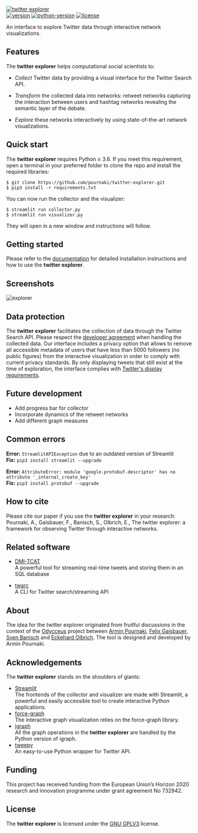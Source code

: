 [![twitter explorer][title-img]][title-url]<br/>
[![version][version-img]][version-url]
[![python-version][python-img]][python-url]
[![license][license-img]][license-url]

An interface to explore Twitter data through interactive network visualizations.

## Features

The **twitter explorer** helps computational social scientists to:

- *Collect* Twitter data by providing a visual interface for the Twitter Search API.

- *Transform* the collected data into networks: retweet networks capturing the interaction between users and hashtag networks revealing the semantic layer of the debate. 

- *Explore* these networks interactively by using state-of-the-art network visualizations. 

## Quick start
The **twitter explorer** requires Python ≥ 3.6. If you meet this requirement, open a terminal in your preferred folder to clone the repo and install the required libraries:
```
$ git clone https://github.com/pournaki/twitter-explorer.git
$ pip3 install -r requirements.txt
```
You can now run the collector and the visualizer:
```
$ streamlit run collector.py
$ streamlit run visualizer.py
```
They will open in a new window and instructions will follow.

## Getting started
Please refer to the [documentation](./doc/DOCUMENTATION.md) for detailed installation instructions and how to use the **twitter explorer**.

## Screenshots
![explorer][explorer-img]<br/>

## Data protection
The **twitter explorer** facilitates the collection of data through the Twitter Search API. Please respect the [developer agreement](https://developer.twitter.com/en/developer-terms/agreement-and-policy) when handling the collected data. Our interface includes a privacy option that allows to remove all accessible metadata of users that have less than 5000 followers (no public figures) from the interactive visualization in order to comply with current privacy standards. By only displaying tweets that still exist at the time of exploration, the interface complies with [Twitter's display requirements](https://developer.twitter.com/en/developer-terms/display-requirements). 

## Future development
- Add progress bar for collector
- Incorporate dynamics of the retweet networks
- Add different graph measures

## Common errors
**Error:** `StreamlitAPIException` due to an outdated version of Streamlit  
**Fix:** `pip3 install streamlit --upgrade`

**Error:** `AttributeError: module 'google.protobuf.descriptor' has no attribute '_internal_create_key'`  
**Fix:** `pip3 install protobuf --upgrade`

## How to cite
Please cite our paper if you use the **twitter explorer** in your research:  
Pournaki, A., Gaisbauer, F., Banisch, S., Olbrich, E., The twitter explorer: a framework for observing Twitter through interactive networks.

## Related software
- [DMI-TCAT](https://github.com/digitalmethodsinitiative/dmi-tcat)  
  A powerful tool for streaming real-time tweets and storing them in an SQL database
  
- [twarc](https://github.com/DocNow/twarc)  
  A CLI for Twitter search/streaming API

## About 
The idea for the twitter explorer originated from fruitful discussions in the context of the [Odycceus](https://odycceus.eu) project between [Armin Pournaki](https://pournaki.com), [Felix Gaisbauer](https://www.researchgate.net/profile/Felix_Gaisbauer2), [Sven Banisch](http://universecity.de) and [Eckehard Olbrich](https://www.mis.mpg.de/jjost/members/eckehard-olbrich.html). The tool is designed and developed by Armin Pournaki. 

## Acknowledgements

The **twitter explorer** stands on the shoulders of giants:
- [Streamlit](https://www.streamlit.io/)  
  The frontends of the collector and visualizer are made with Streamlit, a powerful and easily accessible tool to create interactive Python applications.
- [force-graph](https://github.com/vasturiano/force-graph)  
  The interactive graph visualization relies on the force-graph library.
- [igraph](https://igraph.org/python/)  
  All the graph operations in the **twitter explorer** are handled by the Python version of igraph.
- [tweepy](http://www.tweepy.org/)  
  An easy-to-use Python wrapper for Twitter API.

## Funding
This project has received funding from the European Union’s Horizon 2020 research and innovation programme under grant agreement No 732942.

## License
The **twitter explorer** is licensed under the [GNU GPLV3](https://www.gnu.org/licenses/gpl-3.0.en.html) license.

<!-- logos and links -->
[title-img]: ./doc/img/titlelogo.png
[title-url]: https://twitterexplorer.org
[version-img]:https://img.shields.io/badge/version-0.3-000?style=for-the-badge&?color=ffffff&?logoWidth=100
[version-url]:https://twitterexplorer.org
[python-img]:https://img.shields.io/badge/python-%E2%89%A53.6-000?style=for-the-badge&?color=ffffff
[python-url]:https://www.python.org/downloads/release/python-360/
[license-img]:https://img.shields.io/badge/license-GNU%20GPLv3-000?style=for-the-badge&?color=ffffff
[license-url]:https://www.gnu.org/licenses/gpl-3.0.en.html
[explorer-img]:./doc/img/explorer.png

